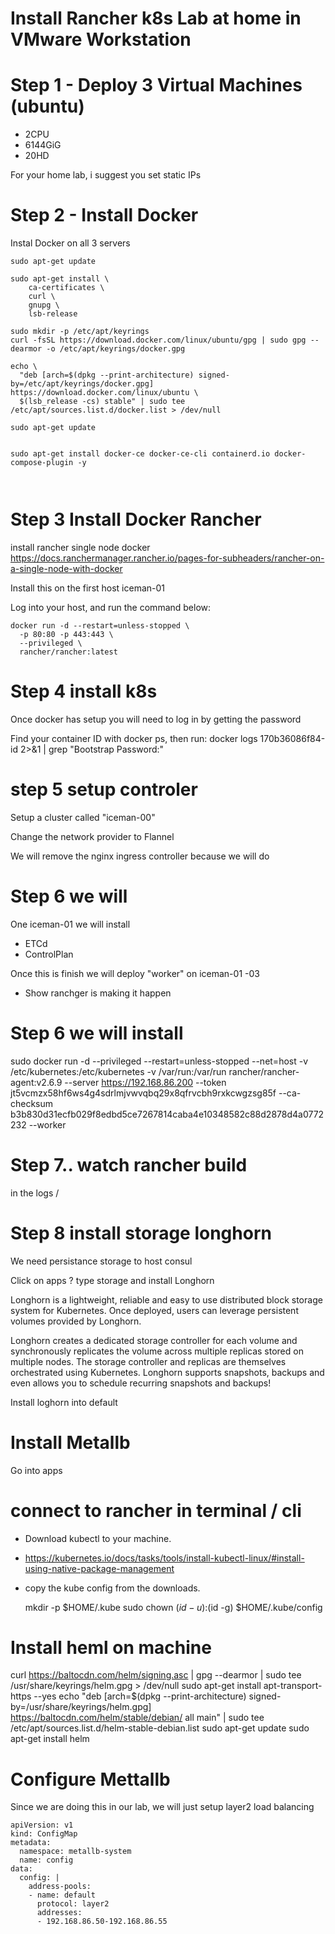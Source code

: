 # Install Rancher k8s Lab at home in VMware Workstation

# Step 1 - Deploy 3 Virtual Machines (ubuntu)
- 2CPU
- 6144GiG
- 20HD

For your home lab, i suggest you set static IPs

# Step 2 - Install Docker

Instal Docker on all 3 servers 



```
sudo apt-get update

sudo apt-get install \
    ca-certificates \
    curl \
    gnupg \
    lsb-release

sudo mkdir -p /etc/apt/keyrings
curl -fsSL https://download.docker.com/linux/ubuntu/gpg | sudo gpg --dearmor -o /etc/apt/keyrings/docker.gpg

echo \
  "deb [arch=$(dpkg --print-architecture) signed-by=/etc/apt/keyrings/docker.gpg] https://download.docker.com/linux/ubuntu \
  $(lsb_release -cs) stable" | sudo tee /etc/apt/sources.list.d/docker.list > /dev/null
  
sudo apt-get update


sudo apt-get install docker-ce docker-ce-cli containerd.io docker-compose-plugin -y 



```

# Step 3 Install Docker Rancher 

install rancher single node docker
https://docs.ranchermanager.rancher.io/pages-for-subheaders/rancher-on-a-single-node-with-docker

Install this on the first host iceman-01

Log into your host, and run the command below:

```
docker run -d --restart=unless-stopped \
  -p 80:80 -p 443:443 \
  --privileged \
  rancher/rancher:latest
```

# Step 4 install k8s 

Once docker has setup you will need to log in by getting the password

Find your container ID with docker ps, then run:
docker logs 170b36086f84-id 2>&1 | grep "Bootstrap Password:"

# step 5 setup controler 

Setup a cluster called "iceman-00"

Change the network provider to Flannel 

We will remove the nginx ingress controller because we will do 

# Step 6 we will 

One iceman-01 we will install
- ETCd
- ControlPlan


Once this is finish we will deploy  "worker" on iceman-01 -03

- Show ranchger is making it happen

# Step 6 we will install 

sudo docker run -d --privileged --restart=unless-stopped --net=host -v /etc/kubernetes:/etc/kubernetes -v /var/run:/var/run  rancher/rancher-agent:v2.6.9 --server https://192.168.86.200 --token jt5vcmzx58hf6ws4g4sdrlmjvwvqbq29x8qfrvcbh9rxkcwgzsg85f --ca-checksum b3b830d31ecfb029f8edbd5ce7267814caba4e10348582c88d2878d4a0772232 --worker

# Step 7.. watch rancher build 

in the logs / 

# Step 8 install storage longhorn 

We need persistance storage to host consul


Click on apps ? type storage and install Longhorn

Longhorn is a lightweight, reliable and easy to use distributed block storage system for Kubernetes. Once deployed, users can leverage persistent volumes provided by Longhorn.

Longhorn creates a dedicated storage controller for each volume and synchronously replicates the volume across multiple replicas stored on multiple nodes. The storage controller and replicas are themselves orchestrated using Kubernetes. Longhorn supports snapshots, backups and even allows you to schedule recurring snapshots and backups!

Install loghorn into default

# Install Metallb

Go into apps

# connect to rancher in terminal / cli

- Download kubectl to your machine.
- https://kubernetes.io/docs/tasks/tools/install-kubectl-linux/#install-using-native-package-management

- copy the kube config from the downloads. 


  mkdir -p $HOME/.kube
  sudo chown $(id -u):$(id -g) $HOME/.kube/config


# Install heml on machine
curl https://baltocdn.com/helm/signing.asc | gpg --dearmor | sudo tee /usr/share/keyrings/helm.gpg > /dev/null
sudo apt-get install apt-transport-https --yes
echo "deb [arch=$(dpkg --print-architecture) signed-by=/usr/share/keyrings/helm.gpg] https://baltocdn.com/helm/stable/debian/ all main" | sudo tee /etc/apt/sources.list.d/helm-stable-debian.list
sudo apt-get update
sudo apt-get install helm

# Configure Mettallb

Since we are doing this in our lab, we will just setup layer2 load balancing 

```
apiVersion: v1
kind: ConfigMap
metadata:
  namespace: metallb-system
  name: config
data:
  config: |
    address-pools:
    - name: default
      protocol: layer2
      addresses:
      - 192.168.86.50-192.168.86.55
```

